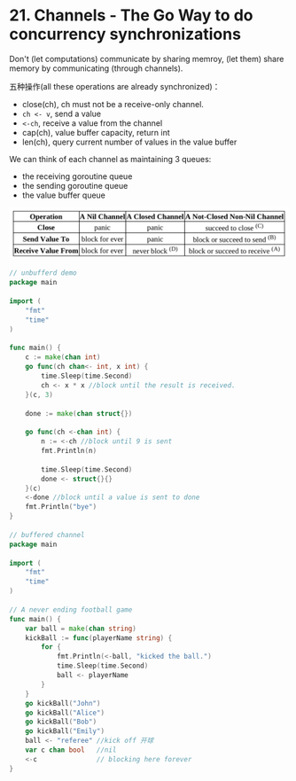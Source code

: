 
# 21. Channels - The Go Way to do concurrency synchronizations

Don't (let computations) communicate by sharing memroy, (let them) share memory by communicating (through channels).

五种操作(all these operations are already synchronized)：

- close(ch), ch must not be a receive-only channel.
- `ch <- v`, send a value
- `<-ch`, receive a value from the channel
- cap(ch), value buffer capacity, return int
- len(ch), query current number of values in the value buffer

We can think of each channel as maintaining 3 queues:
- the receiving goroutine queue
- the sending goroutine queue
- the value buffer queue

![](./channel.png)

```go
// unbufferd demo
package main

import (
	"fmt"
	"time"
)

func main() {
	c := make(chan int)
	go func(ch chan<- int, x int) {
		time.Sleep(time.Second)
		ch <- x * x //block until the result is received.
	}(c, 3)

	done := make(chan struct{})

	go func(ch <-chan int) {
		n := <-ch //block until 9 is sent
		fmt.Println(n)

		time.Sleep(time.Second)
		done <- struct{}{}
	}(c)
	<-done //block until a value is sent to done
	fmt.Println("bye")
}

// buffered channel
package main

import (
	"fmt"
	"time"
)

// A never ending football game
func main() {
	var ball = make(chan string)
	kickBall := func(playerName string) {
		for {
			fmt.Println(<-ball, "kicked the ball.")
			time.Sleep(time.Second)
			ball <- playerName
		}
	}
	go kickBall("John")
	go kickBall("Alice")
	go kickBall("Bob")
	go kickBall("Emily")
	ball <- "referee" //kick off 开球
	var c chan bool   //nil
	<-c               // blocking here forever
}

```
